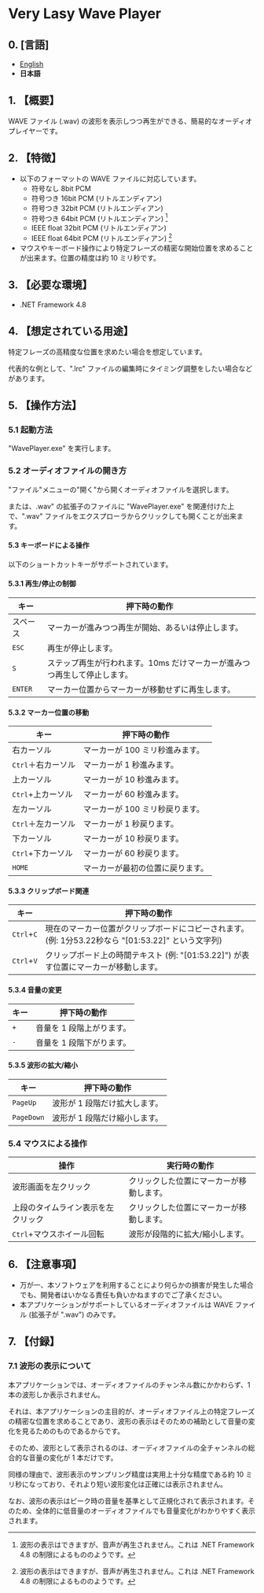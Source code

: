 # Very Lasy Wave Player

## 0. [言語]
+ [English](README_en.md)
+ **日本語**


## 1. 【概要】
WAVE ファイル (.wav) の波形を表示しつつ再生ができる、簡易的なオーディオプレイヤーです。

## 2. 【特徴】
+ 以下のフォーマットの WAVE ファイルに対応しています。
  + 符号なし 8bit PCM 
  + 符号つき 16bit PCM (リトルエンディアン)
  + 符号つき 32bit PCM (リトルエンディアン)
  + 符号つき 64bit PCM (リトルエンディアン) [^1]
  + IEEE float 32bit PCM (リトルエンディアン)
  + IEEE float 64bit PCM (リトルエンディアン) [^1]
+ マウスやキーボード操作により特定フレーズの精密な開始位置を求めることが出来ます。位置の精度は約 10 ミリ秒です。

## 3. 【必要な環境】
+ .NET Framework 4.8

## 4. 【想定されている用途】
特定フレーズの高精度な位置を求めたい場合を想定しています。

代表的な例として、".lrc" ファイルの編集時にタイミング調整をしたい場合などがあります。

## 5. 【操作方法】

### 5.1 起動方法

"WavePlayer.exe" を実行します。

### 5.2 オーディオファイルの開き方
"ファイル"メニューの"開く"から開くオーディオファイルを選択します。

または、.wav" の拡張子のファイルに "WavePlayer.exe" を関連付けた上で、".wav" ファイルをエクスプローラからクリックしても開くことが出来ます。

#### 5.3 キーボードによる操作
以下のショートカットキーがサポートされています。

#### 5.3.1 再生/停止の制御

| キー | 押下時の動作 |
|----|----|
| スペース | マーカーが進みつつ再生が開始、あるいは停止します。|
| `ESC` | 再生が停止します。 |
| `S` | ステップ再生が行われます。10ms だけマーカーが進みつつ再生して停止します。 |
| `ENTER` | マーカー位置からマーカーが移動せずに再生します。 |

#### 5.3.2 マーカー位置の移動

| キー | 押下時の動作 |
|----|----|
| 右カーソル|マーカーが 100 ミリ秒進みます。|
| `Ctrl`＋右カーソル|マーカーが 1 秒進みます。|
| 上カーソル|マーカーが 10 秒進みます。|
| `Ctrl`+上カーソル|マーカーが 60 秒進みます。|
| 左カーソル|マーカーが 100 ミリ秒戻ります。|
| `Ctrl`＋左カーソル|マーカーが 1 秒戻ります。|
| 下カーソル|マーカーが 10 秒戻ります。|
| `Ctrl`+下カーソル|マーカーが 60 秒戻ります。|
| `HOME`|マーカーが最初の位置に戻ります。|

#### 5.3.3 クリップボード関連

| キー | 押下時の動作 |
|----|----|
| `Ctrl`+`C`|現在のマーカー位置がクリップボードにコピーされます。(例: 1分53.22秒なら "[01:53.22]" という文字列)|
| `Ctrl`+`V`|クリップボード上の時間テキスト (例: "[01:53.22]") が表す位置にマーカーが移動します。|

#### 5.3.4 音量の変更

| キー | 押下時の動作 |
|----|----|
| `+` | 音量を 1 段階上がります。|
| `-` | 音量を 1 段階下がります。|

#### 5.3.5 波形の拡大/縮小

| キー | 押下時の動作 |
|----|----|
| `PageUp` | 波形が 1 段階だけ拡大します。|
| `PageDown` | 波形が 1 段階だけ縮小します。|

### 5.4 マウスによる操作

| 操作 | 実行時の動作 |
|----------|----------|
| 波形画面を左クリック | クリックした位置にマーカーが移動します。|
| 上段のタイムライン表示を左クリック | クリックした位置にマーカーが移動します。|
| `Ctrl`+マウスホイール回転 | 波形が段階的に拡大/縮小します。|

## 6. 【注意事項】

+ 万が一、本ソフトウェアを利用することにより何らかの損害が発生した場合でも、開発者はいかなる責任も負いかねますのでご了承ください。
+ 本アプリケーションがサポートしているオーディオファイルは WAVE ファイル (拡張子が ".wav") のみです。

## 7. 【付録】

### 7.1 波形の表示について

本アプリケーションでは、オーディオファイルのチャンネル数にかかわらず、1 本の波形しか表示されません。

それは、本アプリケーションの主目的が、オーディオファイル上の特定フレーズの精密な位置を求めることであり、波形の表示はそのための補助として音量の変化を見るためのものであるからです。

そのため、波形として表示されるのは、オーディオファイルの全チャンネルの総合的な音量の変化が 1 本だけです。

同様の理由で、波形表示のサンプリング精度は実用上十分な精度である約 10 ミリ秒になっており、それより短い波形変化は正確には表示されません。

なお、波形の表示はピーク時の音量を基準として正規化されて表示されます。そのため、全体的に低音量のオーディオファイルでも音量変化がわかりやすく表示されます。

[^1]: 波形の表示はできますが、音声が再生されません。これは .NET Framework 4.8 の制限によるもののようです。
